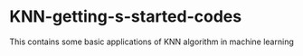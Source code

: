 # KNN-getting-s-started-codes
This contains some basic applications of KNN algorithm in machine learning
